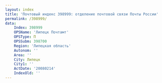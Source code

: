 ```yaml
---
layout: index
title: 'Почтовый индекс 398999: отделение почтовой связи Почты России'
permalink: /398999/
data:
    Index: 398999
    OPSName: 'Липецк Почтамт'
    OPSType: П
    OPSSubm: 398700
    Region: 'Липецкая область'
    Autonom: ''
    Area: ''
    City: Липецк
    City1: ''
    ActDate: '20080214'
    IndexOld: ''
---
```

